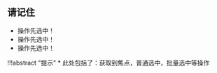 ## 请记住

* 操作先选中！
* 操作先选中！
* 操作先选中！

!!!abstract "提示"
    * 此处包括了：获取到焦点，普通选中，批量选中等操作
    
    
    
    